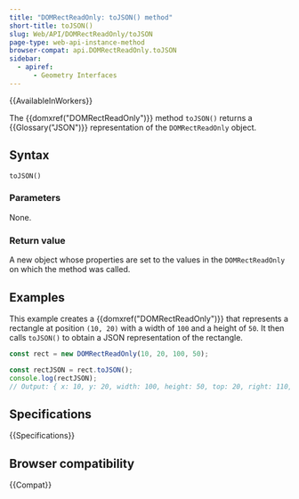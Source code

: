 ```yaml
---
title: "DOMRectReadOnly: toJSON() method"
short-title: toJSON()
slug: Web/API/DOMRectReadOnly/toJSON
page-type: web-api-instance-method
browser-compat: api.DOMRectReadOnly.toJSON
sidebar:
  - apiref:
      - Geometry Interfaces
---
```


{{AvailableInWorkers}}

The {{domxref("DOMRectReadOnly")}} method `toJSON()` returns a {{Glossary("JSON")}} representation of the `DOMRectReadOnly` object.

## Syntax

```js-nolint
toJSON()
```

### Parameters

None.

### Return value

A new object whose properties are set to the values in the `DOMRectReadOnly` on which the method was called.

## Examples

This example creates a {{domxref("DOMRectReadOnly")}} that represents a rectangle at position `(10, 20)` with a width of `100` and a height of `50`. It then calls `toJSON()` to obtain a JSON representation of the rectangle.

```js
const rect = new DOMRectReadOnly(10, 20, 100, 50);

const rectJSON = rect.toJSON();
console.log(rectJSON);
// Output: { x: 10, y: 20, width: 100, height: 50, top: 20, right: 110, bottom: 70, left: 10 }
```

## Specifications

{{Specifications}}

## Browser compatibility

{{Compat}}
